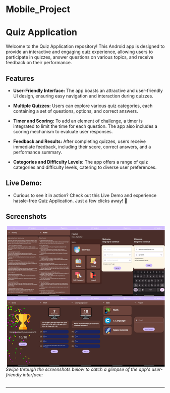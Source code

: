 # Mobile_Project


# Quiz Application

Welcome to the Quiz Application repository! This Android app is designed to provide an interactive and engaging quiz experience, allowing users to participate in quizzes, answer questions on various topics, and receive feedback on their performance.

## Features

- **User-Friendly Interface:** The app boasts an attractive and user-friendly UI design, ensuring easy navigation and interaction during quizzes.

- **Multiple Quizzes:** Users can explore various quiz categories, each containing a set of questions, options, and correct answers.

- **Timer and Scoring:** To add an element of challenge, a timer is integrated to limit the time for each question. The app also includes a scoring mechanism to evaluate user responses.

- **Feedback and Results:** After completing quizzes, users receive immediate feedback, including their score, correct answers, and a performance summary.

- **Categories and Difficulty Levels:** The app offers a range of quiz categories and difficulty levels, catering to diverse user preferences.


## Live Demo:

- Curious to see it in action? Check out this Live Demo and experience hassle-free Quiz Application. Just a few clicks away! 📲


## Screenshots

<img align="right" alt="Coding" width="100" src="https://github.com/rajkishorbgp/my-personal-data-/blob/main/AndroidProjects/TWSIP_Quiz_Application/1.jpg">
<img align="right" alt="Coding" width="100" src="https://github.com/rajkishorbgp/my-personal-data-/blob/main/AndroidProjects/TWSIP_Quiz_Application/2.jpg">
<img align="right" alt="Coding" width="100" src="https://github.com/rajkishorbgp/my-personal-data-/blob/main/AndroidProjects/TWSIP_Quiz_Application/3.jpg">
<img align="right" alt="Coding" width="100" src="https://github.com/rajkishorbgp/my-personal-data-/blob/main/AndroidProjects/TWSIP_Quiz_Application/4.jpg">
<img align="right" alt="Coding" width="100" src="https://github.com/rajkishorbgp/my-personal-data-/blob/main/AndroidProjects/TWSIP_Quiz_Application/5.jpg">
<img align="right" alt="Coding" width="100" src="https://github.com/rajkishorbgp/my-personal-data-/blob/main/AndroidProjects/TWSIP_Quiz_Application/6.jpg">
<img align="right" alt="Coding" width="100" src="https://github.com/rajkishorbgp/my-personal-data-/blob/main/AndroidProjects/TWSIP_Quiz_Application/7.jpg">
<img align="right" alt="Coding" width="100" src="https://github.com/rajkishorbgp/my-personal-data-/blob/main/AndroidProjects/TWSIP_Quiz_Application/8.jpg">
<img align="right" alt="Coding" width="100" src="https://github.com/rajkishorbgp/my-personal-data-/blob/main/AndroidProjects/TWSIP_Quiz_Application/9.jpg">
<img align="right" alt="Coding" width="100" src="https://github.com/rajkishorbgp/my-personal-data-/blob/main/AndroidProjects/TWSIP_Quiz_Application/10.jpg">

###### Swipe through the screenshots below to catch a glimpse of the app's user-friendly interface:

---




